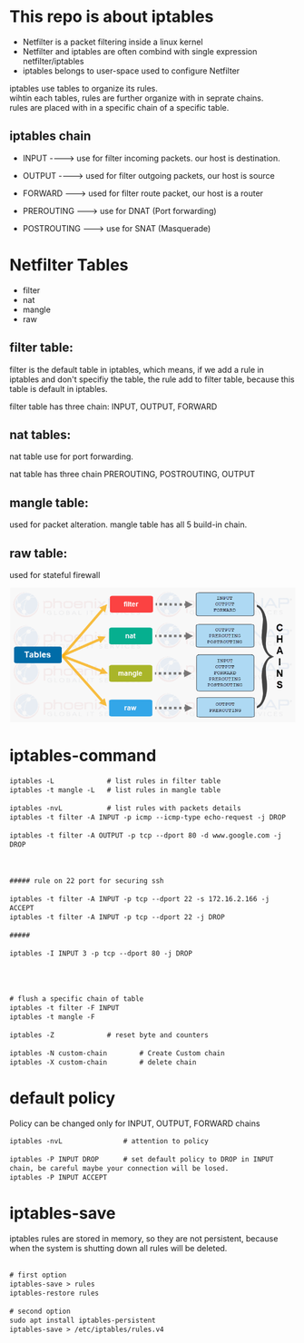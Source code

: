 # This repo is about iptables
* Netfilter is a packet filtering inside a linux kernel
* Netfilter and iptables are often combind with single expression netfilter/iptables
* iptables belongs to user-space used to configure Netfilter




iptables use tables to organize its rules.\
 wihtin each tables, rules are further organize  with in seprate chains. \
 rules are placed with in a specific chain of a specific table.
 
 
## iptables chain

* INPUT ----> use for filter incoming packets. our host is destination.
* OUTPUT ----> used for filter outgoing packets, our host is source

* FORWARD ---> used for filter route packet, our host is a router 
* PREROUTING --->  use for DNAT (Port forwarding)

* POSTROUTING ---> use for SNAT (Masquerade)


# Netfilter Tables
* filter
* nat
* mangle
* raw

## filter table:
filter is the default table in iptables, which means, if we add a rule in iptables and don't specifiy the table, the rule add to filter table, because this table is default in iptables.

filter table has three chain: INPUT, OUTPUT, FORWARD



## nat tables:
nat table use for port forwarding.

nat table has three chain PREROUTING, POSTROUTING, OUTPUT

## mangle table:
used for packet alteration.
mangle table has all 5 build-in chain.

## raw table:
used for stateful firewall

![pic](./picture/tables-chains.png)


# iptables-command

```
iptables -L             # list rules in filter table
iptables -t mangle -L   # list rules in mangle table

iptables -nvL           # list rules with packets details
iptables -t filter -A INPUT -p icmp --icmp-type echo-request -j DROP

iptables -t filter -A OUTPUT -p tcp --dport 80 -d www.google.com -j DROP



##### rule on 22 port for securing ssh

iptables -t filter -A INPUT -p tcp --dport 22 -s 172.16.2.166 -j ACCEPT
iptables -t filter -A INPUT -p tcp --dport 22 -j DROP

#####

iptables -I INPUT 3 -p tcp --dport 80 -j DROP




# flush a specific chain of table
iptables -t filter -F INPUT
iptables -t mangle -F

iptables -Z             # reset byte and counters

iptables -N custom-chain        # Create Custom chain
iptables -X custom-chain        # delete chain
```



# default policy
Policy can be changed only for INPUT, OUTPUT, FORWARD chains

```
iptables -nvL               # attention to policy

iptables -P INPUT DROP      # set default policy to DROP in INPUT chain, be careful maybe your connection will be losed.
iptables -P INPUT ACCEPT 

```

# iptables-save
iptables rules are stored in memory, so they are not persistent, because when the system is shutting down all rules will be deleted.
```

# first option
iptables-save > rules
iptables-restore rules

# second option
sudo apt install iptables-persistent
iptables-save > /etc/iptables/rules.v4


```